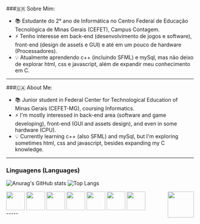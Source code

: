 ###🇧🇷 Sobre Mim:
- 📚 Estudante do 2° ano de Informática no Centro Federal de Educação Tecnológica de Minas Gerais (CEFET), Campus Contagem.
- ⚡ Tenho interesse em back-end (desenvolvimento de jogos e software), front-end (design de assets e GUI) e até em um pouco de hardware (Processadores).
- 💡 Atualmente aprendendo c++ (incluindo SFML) e mySql, mas não deixo de explorar html, css e javascript, além de expandir meu conhecimento em C.
-----
###🇨🇦 About Me:
- 📚 Junior student in Federal Center for Technological Education of Minas Gerais (CEFET-MG), coursing Informatics.
- ⚡ I'm mostly interessed in back-end area (software and game developing), front-end (GUI and assets design), and even in some hardware (CPU).
- 💡 Currently learning c++ (also SFML) and mySql, but I'm exploring sometimes html, css and javascript, besides expanding my C knowledge.
-----
### Linguagens (Languages)
![Anurag's GitHub stats](https://github-readme-stats.vercel.app/api?username=fraise-renard&show_icons=true&theme=merko) ![Top Langs](https://github-readme-stats.vercel.app/api/top-langs/?username=fraise-renard&theme=merko)

  

<div style = "display: inline_block">
     <img align = "center"  src="https://cdn.jsdelivr.net/gh/devicons/devicon/icons/c/c-original.svg" height = "50px" weight = "50px" /> 
     <img align = "center" src="https://cdn.jsdelivr.net/gh/devicons/devicon/icons/cplusplus/cplusplus-original.svg" height = "50px" weight = "50px"/> 
     <img align = "center" src="https://cdn.jsdelivr.net/gh/devicons/devicon/icons/mysql/mysql-original.svg" height = "50px" weight = "50px"/> 
     <img align = "center" src="https://cdn.jsdelivr.net/gh/devicons/devicon/icons/html5/html5-original.svg" height = "50px" weight = "50px" /> 
     <img align = "center" src="https://cdn.jsdelivr.net/gh/devicons/devicon/icons/css3/css3-original.svg" height = "50px" weight = "50px" /> 
     <img align = "center" src="https://cdn.jsdelivr.net/gh/devicons/devicon/icons/javascript/javascript-original.svg" height = "50px" weight = "50px" />  
     <img align = "center" src="https://external-content.duckduckgo.com/iu/?u=https%3A%2F%2Fwww.pikpng.com%2Fpngl%2Fb%2F73-738895_sfml-logo-sfml-iconclipart.png&f=1&nofb=1&ipt=7e8a91d025f2c4515ab4ee9963ca951054ca2a3cbeb295875215545bead73020&ipo=images" height = "50px" weight = "50px" /> 
  <img src= "https://external-content.duckduckgo.com/iu/?u=https%3A%2F%2F66.media.tumblr.com%2F0c218b120c62a9824f465b7a6d404826%2Ftumblr_inline_o4ip3i2kwp1tbiwft_75sq.gif&f=1&nofb=1&ipt=7c867d9af17d2e0280e45d0880b03ceb4c92a54b0ada46736f7c858c0c1df4af&ipo=images" align = right height = 70px weight = 70px>
 
</div>
-----

<!--
**fraise-renard/fraise-renard** is a ✨ _special_ ✨ repository because its `README.md` (this file) appears on your GitHub profile.

Here are some ideas to get you started:

- 🔭 I’m currently working on ...
- 🌱 I’m currently learning ...
- 👯 I’m looking to collaborate on ...
- 🤔 I’m looking for help with ...
- 💬 Ask me about ...
- 📫 How to reach me: ...
- 😄 Pronouns: ...
- ⚡ Fun fact: ...
-->

